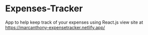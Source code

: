 # Expenses-Tracker
App to help keep track of your expenses using React.js
view site at https://marcanthony-expensetracker.netlify.app/
